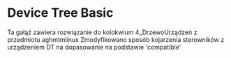 # Device Tree Basic

Ta gałąź zawiera rozwiązanie do kolokwium 4_DrzewoUrządzeń z przedmiotu aghmtmlinux
Zmodyfikowano sposób kojarzenia sterowników z urządzeniem DT na dopasowanie na podstawie 'compatible'
